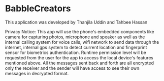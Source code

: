 # BabbleCreators
This application was developed by Thanjila Uddin and Tahbee Hassan

Privacy Notice:
This app will use the phone's embedded components like camera for capturing photos, microphone and speaker as well as the internal calling system for voice calls, wifi network to send data through the internet, internal gps system to detect current location and fingerprint sensor for biometrics authentication. Runtime permission level will be requested from the user for the app to access the local device's features mentioned above. All the messages sent back and forth are all encrypted only the receiver and the sender will have access to see their own messages in decrypted format.
